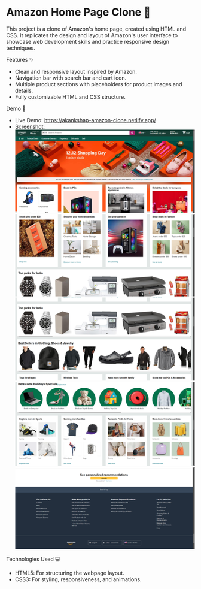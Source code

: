 # Amazon Home Page Clone 🛒

This project is a clone of Amazon's home page, created using HTML and CSS. It replicates the design and layout of Amazon's user interface to showcase web development skills and practice responsive design techniques.

Features ✨
- Clean and responsive layout inspired by Amazon.
- Navigation bar with search bar and cart icon.
- Multiple product sections with placeholders for product images and details.
- Fully customizable HTML and CSS structure.

Demo 🎥

- Live Demo: https://akankshap-amazon-clone.netlify.app/
- Screenshot:  
![alt text](<Images/demo1.png>) ![alt text](<Images/demo2.png>) ![alt text](<Images/demo3.png>) ![alt text](<Images/demo4.png>) ![alt text](<Images/demo5.png>)


Technologies Used 💻
- HTML5: For structuring the webpage layout.
- CSS3: For styling, responsiveness, and animations.
